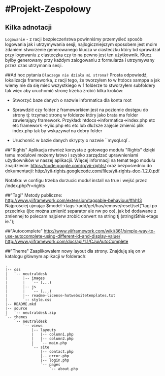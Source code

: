 #Projekt-Zespołowy
=================
## Kilka adnotacji
``Logowanie`` - z racji bezpieczeństwa powinniśmy przemyśleć sposób logowania jak i utrzymywania sesji, najlogiczniejszym sposobem jest moim zdaniem stworzenie generowanego klucza w ciasteczku który bd sprawdzał przy logowaniu z ciasteczka czy to na pewno jest ten użytkownik. Klucz byłby generowany przy każdym zalogowaniu z formularza i utrzymywany przez czas utrzymania sesji.

##Ad hoc pytania ``Dlaczego nie działa mi strona?``
Prosta odpowiedź, lokalizacja frameworka, z racji tego, że tworzyłem to w htdocs xamppa a jak wiemy nie da się mieć wszystkiego w 1 folderze to stworzyłem subfoldery tak więc aby uruchomić stronę trzeba zrobić kilka kroków:

* Stworzyć baze danych o nazwie informatica dla konta root
* Sprawdzić czy folder z frameworkiem jest na poziomie dostępu do strony tj: trzymać stronę w folderze który jako brata ma folder zawierający framework.
Przykład:
htdocs->informatica->index.php etc etc
		framework  ->yiic.php etc etc
lub dłuższe zajęcie zmienić plik index.php tak by wskazywał na dobry folder

* Uruchomić w bazie danych skrypty o nazwie ``mysql.sql`.

##"Rights"
Aplikacja również korzysta z gotowego modułu "Rights" dzięki temu modułowi możemy łatwo i szybko zarządzać uprawnieniami użytkowników w naszej aplikacjii. Więcej informacji na temat tego modułu znajdziecie:
https://code.google.com/p/yii-rights/    oraz bezpośrednio do dokumentacji: 
http://yii-rights.googlecode.com/files/yii-rights-doc-1.2.0.pdf


Notatka: w configu trzeba dorzucic moduł install na true i wejść przez /index.php?r=rights

##"Tagi"
Metody publiczne: http://www.yiiframework.com/extension/taggable-behaviour/#hh13
Najprościej ujmując $model->tags->add/get/has/remove/reset/set("tagi po przecinku (jbc można zmienić separator ale nw po co), jak bd dodawane z zmiennej to polecam najpierw zrobić convert na string tj (string)$this->tags ie.");

##"Autocomplete"
http://www.yiiframework.com/wiki/361/simple-way-to-use-autocomplete-using-different-id-and-display-value/
http://www.yiiframework.com/doc/api/1.1/CJuiAutoComplete

##"Theme"
Zaaplikowałem nowy layout dla strony. Znajduję się on w katalogu głównym aplikacji w folderach:
~~~
.
|-- css
|   `-- neutraldesk
|       |-- images
|       |   `-- (...)
|       |-- js
|       |   `-- (...)
|       |-- readme-license-hotwebsitetemplates.txt
|       `-- style.css
|-- README.mkd
|-- source
|   `-- neutraldesk.zip
`-- themes
    `-- neutraldesk
        `-- views
            |-- layouts
            |   |-- column1.php
            |   |-- column2.php
            |   `-- main.php
            `-- site
                |-- contact.php
                |-- error.php
                |-- login.php
                `-- pages
                    `-- about.php
